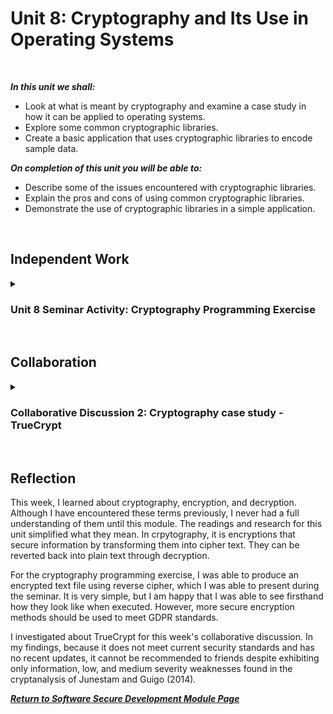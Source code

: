 <!--layout: page
title: "SSDCS Unit 8 "
permalink: /ssdcs_unit8-->

# Unit 8: Cryptography and Its Use in Operating Systems
<br>

_**In this unit we shall:** <br>_

- Look at what is meant by cryptography and examine a case study in how it can be applied to operating systems.<br>
- Explore some common cryptographic libraries.<br>
- Create a basic application that uses cryptographic libraries to encode sample data.<br>


_**On completion of this unit you will be able to:** <br>_
- Describe some of the issues encountered with cryptographic libraries.<br>
- Explain the pros and cons of using common cryptographic libraries.<br>
- Demonstrate the use of cryptographic libraries in a simple application.<br>
<br>

## Independent Work

<details><summary><h3>Unit 8 Seminar Activity: Cryptography Programming Exercise </h3></summary><br>  
Read the Cryptography with Python blog at tutorialspoint.com (link is in the reading list). Select one of the methods described/ examples given and create a python program that can take a short piece of text and encrypt it.

Create a python program (you can use the Jupyter Notebooks space) that can take a text file and output an encrypted version as a file in your folder on the system. Demonstrate your program operation in this week’s seminar session.

Answer the following questions in your e-portfolio:

Why did you select the algorithm you chose?
Would it meet the GDPR regulations? Justify your answer.
We will review your work from Unit 7 (Python Shell) in this week’s seminar, as well as this cryptography activity. There will also be an opportunity to review your team’s assignment progress during the seminar.
<br>
<img src="images/ssdcs_unit8_cryptography1.png?raw=true"/>
<img src="images/ssdcs_unit8_cryptography2.png?raw=true"/>
</details>

<!--<details><summary><h3>Activity 1: Exploring a Simple Python Shell</h3></summary><br>  
In this session, you will create a command shell in Python, and then run it and answer questions about it. You can use your chosen Jupyter Notebook space for your work.

Review the blogs at Praka (2018) and Szabo (n.d.) and then create a CLI/ shell that implements the following:

When you enter the command LIST it lists the contents of the current directory
The ADD command will add the following two numbers together and provide the result
The HELP command provides a list of commands available
The EXIT command exits the shell
Add suitable comments to your code and add the program to your e-portfolio. Be prepared to demonstrate it in the seminar session next week.

Run the shell you have created, try a few commands and then answer the questions below. Be prepared to discuss your answers in the seminar.

What are the two main security vulnerabilities with your shell?
What is one recommendation you would make to increase the security of the shell?
Add a section to your e-portfolio that provides a (pseudo)code example of changes you would make to the shell to improve its security.
Remember to also record your results, ideas and team discussions in your e-portfolio.
<br>
<br>
<img src="images/ssdcs_unit7_pythonshell1.png?raw=true"/>
<img src="images/ssdcs_unit7_pythonshell2.png?raw=true"/>
</details>

<details><summary><h3>Activity 2: Developing an API for a Distributed Environment</h3></summary><br>  
In this session, you will create a RESTful API which can be used to create and delete user records. Responses to the questions should be recorded in your e-portfolio.

You are advised to use these techniques to create an API for your team’s submission in Unit 11 and be prepared to demonstrate it during next week’s seminar (Unit 10). Remember that you can arrange a session with the tutor during office hours for more support, if required.

Using the Jupyter Notebook workspace, create a file named api.py and copy the following code into it (a copy is provided for upload to Codio/GitHub): You can install Jupyter Notebook on your local machine following these instructions or via the University of Essex Software Hub.

#source of code: Codeburst
<br>
<img src="images/ssdcs_unit7_pythonshell1.png?raw=true"/>
<img src="images/ssdcs_unit7_pythonshell2.png?raw=true"/>
</details><br>-->
<br>

## Collaboration
<details><summary><h3>Collaborative Discussion 2: Cryptography case study - TrueCrypt</h3></summary>
TrueCrypt was a popular and well-respected operating system add-on that could create encrypted volumes on a Windows and/or Linux system. In addition, it was also designed to create a complete, bootable volume that could encrypt the entire operating system and data for a Windows XP system. It was discontinued in 2014.<br>
<br>

Case Study: Read the TrueCrypt cryptanalysis by Junestam & Guigo (2014) (link is in the reading list) and then answer the following questions:<br>
<br>

The (anonymous) TrueCrypt authors have said “Using TrueCrypt is not secure as it may contain unfixed security issues” (TrueCrypt, 2014). Does the cryptanalysis provided above prove or disprove this assumption?
Would you be prepared to recommend TrueCrypt to a friend as a secure storage environment? What caveats (if any) would you add?
Remember to save this to your e-portfolio.<br>
<br>

Present an ontology design which captures the weaknesses of TrueCrypt, and organise them according to their severity. Expand the ontology design by considering the factors which will cause each weakness to become an issue from a user's perspective. For example, if a user wishes to encrypt a disk storing bank details using TrueCrypt, which weakness of the software might cause this specific user goal to be negatively impacted? <br>
<br>

<img src="images/ssdcs_unit8_initial1.jpg?raw=true"/>
<img src="images/ssdcs_unit8_initial2.jpg?raw=true"/>
<img src="images/ssdcs_unit8_initial3.jpg?raw=true"/>
<img src="images/ssdcs_unit8_initial4.jpg?raw=true"/>
</details><br>

## Reflection

This week, I learned about cryptography, encryption, and decryption. Although I have encountered these terms previously, I never had a full understanding of them until this module. The readings and research for this unit simplified what they mean. In crpytography, it is encryptions that secure information by transforming them into cipher text. They can be reverted back into plain text through decryption.<br>

For the cryptography programming exercise, I was able to produce an encrypted text file using reverse cipher, which I was able to present during the seminar. It is very simple, but I am happy that I was able to see firsthand how they look like when executed. However, more secure encryption methods should be used to meet GDPR standards. <br>

I investigated about TrueCrypt for this week's collaborative discussion. In my findings, because it does not meet current security standards and has no recent updates, it cannot be recommended to friends despite exhibiting only information, low, and medium severity weaknesses found in the cryptanalysis of Junestam and Guigo (2014). <br>

**_[Return to Software Secure Development Module Page](https://patzsantos.github.io/e-portfolio-uoeo/ssdcs_landing)_**
